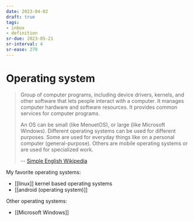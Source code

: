 ```yaml
---
date: 2023-04-02
draft: true
tags:
- inbox
- definition
sr-due: 2023-05-21
sr-interval: 4
sr-ease: 279
---
```


# Operating system

> Group of computer programs, including device drivers, kernels, and other
> software that lets people interact with a computer. It manages computer
> hardware and software resources. It provides common services for computer
> programs.
>
> An OS can be small (like MenuetOS), or large (like Microsoft Windows).
> Different operating systems can be used for different purposes. Some are used
> for everyday things like on a personal computer (general-purpose). Others are
> mobile operating systems or are used for specialized work.
>
> --
> [Simple English Wikipedia](https://simple.wikipedia.org/wiki/Operating_system)

My favorite operating systems:

- [[linux]] kernel based operating systems
- [[android (operating system)]]

Other operating systems:

- [[Microsoft Windows]]
